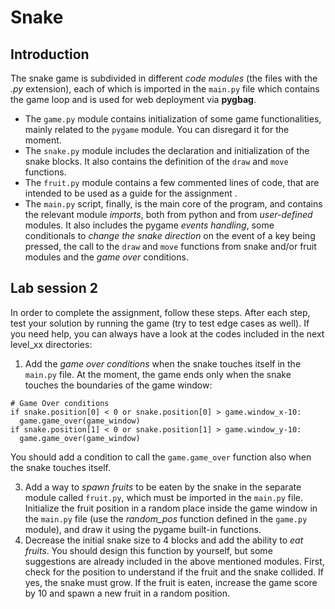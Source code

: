 # Snake
## Introduction

The snake game is subdivided in different _code modules_ (the files with the _.py_ extension), each of which is imported in the `main.py` file which contains the game loop and is used for web deployment via **pygbag**.
- The `game.py` module contains initialization of some game functionalities, mainly related to the `pygame` module. You can disregard it for the moment.
- The `snake.py` module includes the declaration and initialization of the snake blocks. It also contains the definition of the `draw` and `move` functions.
- The `fruit.py` module contains a few commented lines of code, that are intended to be used as a guide for the assignment .
- The `main.py` script, finally, is the main core of the program, and contains the relevant module _imports_, both from python and from _user-defined_ modules. It also includes the pygame _events handling_, some conditionals to _change the snake direction_ on the event of a key being pressed, the call to the `draw` and `move` functions from snake and/or fruit modules and the _game over_ conditions.

## Lab session 2

In order to complete the assignment, follow these steps. After each step, test your solution by running the game (try to test edge cases as well). If you need help, you can always have a look at the codes included in the next level_xx directories:

1. Add the _game over conditions_ when the snake touches itself in the `main.py` file. At the moment, the game ends only when the snake touches the boundaries of the game window:
  ```
  # Game Over conditions
  if snake.position[0] < 0 or snake.position[0] > game.window_x-10:
    game.game_over(game_window)
  if snake.position[1] < 0 or snake.position[1] > game.window_y-10:
    game.game_over(game_window)
  ```
You should add a condition to call the `game.game_over` function also when the snake touches itself.

3. Add a way to  _spawn fruits_ to be eaten by the snake in the separate module called `fruit.py`, which must be imported in the `main.py` file. Initialize the fruit position in a random place inside the game window in the `main.py` file (use the _random_pos_ function defined in the `game.py` module), and draw it using the pygame built-in functions.
4. Decrease the initial snake size to 4 blocks and add the ability to _eat fruits_. You should design this function by yourself, but some suggestions are already included in the above mentioned modules. First, check for the position to understand if the fruit and the snake collided. If yes, the snake must grow. If the fruit is eaten, increase the game score by 10 and spawn a new fruit in a random position.
